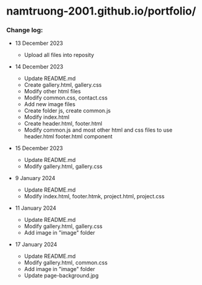 # namtruong-2001.github.io/portfolio/

### Change log:

- 13 December 2023
    - Upload all files into reposity

- 14 December 2023
    - Update README.md
    - Create gallery.html, gallery.css
    - Modify other html files
    - Modify common.css, contact.css
    - Add new image files
    - Create folder js, create common.js
    - Modify index.html
    - Create header.html, footer.html
    - Modify common.js and most other html and css files to use header.html footer.html component

- 15 December 2023
    - Update README.md
    - Modify gallery.html, gallery.css

- 9 January 2024
    - Update README.md
    - Modify index.html, footer.htmk, project.html, project.css

- 11 January 2024
    - Update README.md
    - Modify gallery.html, gallery.css
    - Add image in "image" folder

- 17 January 2024
    - Update README.md
    - Modify gallery.html, common.css
    - Add image in "image" folder
    - Update page-background.jpg